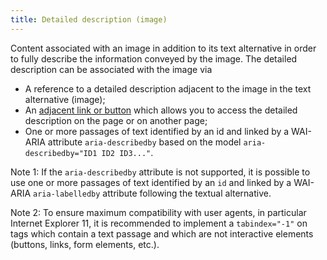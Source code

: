 ```yaml
---
title: Detailed description (image)
---
```


Content associated with an image in addition to its text alternative in order to fully describe the information conveyed by the image. The detailed description can be associated with the image via

- A reference to a detailed description adjacent to the image in the text alternative (image);
- An [adjacent link or button](#adjacent-link-or-button) which allows you to access the detailed description on the page or on another page;
- One or more passages of text identified by an id and linked by a WAI-ARIA attribute `aria-describedby` based on the model `aria-describedby="ID1 ID2 ID3..."`.

Note 1: If the `aria-describedby` attribute is not supported, it is possible to use one or more passages of text identified by an `id` and linked by a WAI-ARIA `aria-labelledby` attribute following the textual alternative.

Note 2: To ensure maximum compatibility with user agents, in particular Internet Explorer 11, it is recommended to implement a `tabindex="-1"` on tags which contain a text passage and which are not interactive elements (buttons, links, form elements, etc.).
